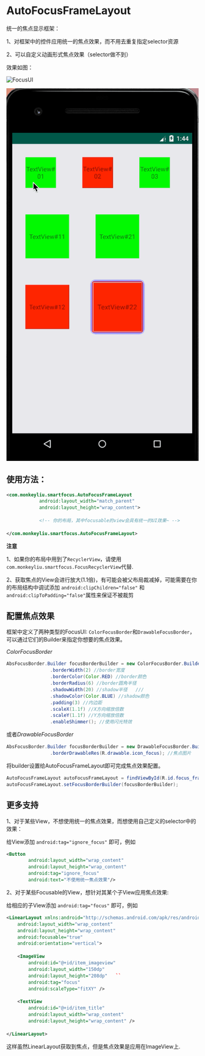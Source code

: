 # AutoFocusFrameLayout

统一的焦点显示框架：

1、对框架中的控件应用统一的焦点效果，而不用去重复指定selector资源

2、可以自定义动画形式焦点效果（selector做不到）

效果如图：

![FocusUI](./snapshot/focus_ui.gif)

![FocusUI2](./snapshot/focus_demo.gif)


 
## 使用方法：

```xml
<com.monkeyliu.smartfocus.AutoFocusFrameLayout
            android:layout_width="match_parent"
            android:layout_height="wrap_content">
            
            <!-- 你的布局，其中focusable的view会具有统一的UI效果~ -->
            
</com.monkeyliu.smartfocus.AutoFocusFrameLayout>
```

**注意**

1、如果你的布局中用到了`RecyclerView`，请使用`com.monkeyliu.smartfocus.FocusRecyclerView`代替.

2、获取焦点的View会进行放大(1.1倍)，有可能会被父布局裁减掉，可能需要在你的布局结构中调试添加 `android:clipChildren="false"` 和
`android:clipToPadding="false"`属性来保证不被裁剪

## 配置焦点效果
框架中定义了两种类型的FocusUI: `ColorFocusBorder`和`DrawableFocusBorder`，
可以通过它们的Builder来指定你想要的焦点效果。

*ColorFocusBorder*
```java
AbsFocusBorder.Builder focusBorderBuilder = new ColorFocusBorder.Builder(getContext())
                .borderWidth(2) //border宽度
                .borderColor(Color.RED) //border颜色
                .borderRadius(6) //border圆角半径
                .shadowWidth(20) //shadow半径   ///
                .shadowColor(Color.BLUE) //shadow颜色
                .padding(3) //内边距
                .scaleX(1.1f) //X方向缩放倍数
                .scaleY(1.1f) //Y方向缩放倍数
                .enableShimmer(); //使用闪光特效
```

或者*DrawableFocusBorder*
```java
AbsFocusBorder.Builder focusBorderBuilder = new DrawableFocusBorder.Builder(getContext())
                .borderDrawableRes(R.drawable.icon_focus); //焦点图片
```
将builder设置给AutoFocusFrameLayout即可完成焦点效果配置。
```java
AutoFocusFrameLayout autoFocusFrameLayout = findViewById(R.id.focus_framelayout);
autoFocusFrameLayout.setFocusBorderBuilder(focusBorderBuilder);
```

## 更多支持
1、对于某些View，不想使用统一的焦点效果，而想使用自己定义的selector中的效果：

给View添加 `android:tag="ignore_focus"` 即可，例如
```xml
<Button
        android:layout_width="wrap_content"
        android:layout_height="wrap_content"
        android:tag="ignore_focus"
        android:text="不使用统一焦点效果"/>
```


2、对于某些Focusable的View，想针对其某个子View应用焦点效果:

给相应的子View添加 `android:tag="focus"` 即可，例如
```xml
<LinearLayout xmlns:android="http://schemas.android.com/apk/res/android"
    android:layout_width="wrap_content"
    android:layout_height="wrap_content"
    android:focusable="true"
    android:orientation="vertical">

    <ImageView
        android:id="@+id/item_imageview"
        android:layout_width="150dp"
        android:layout_height="208dp"   ``
        android:tag="focus"
        android:scaleType="fitXY" />

    <TextView
        android:id="@+id/item_title"
        android:layout_width="wrap_content"
        android:layout_height="wrap_content" />

</LinearLayout>
```
这样虽然LinearLayout获取到焦点，但是焦点效果是应用在ImageView上.